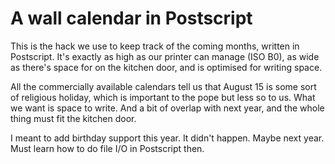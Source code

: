 A wall calendar in Postscript
=============================

This is the hack we use to keep track of the coming months, written in
Postscript. It's exactly as high as our printer can manage (ISO B0), as
wide as there's space for on the kitchen door, and is optimised for
writing space.

All the commercially available calendars tell us that August 15 is some
sort of religious holiday, which is important to the pope but less so to
us. What we want is space to write. And a bit of overlap with next
year, and the whole thing must fit the kitchen door.

I meant to add birthday support this year. It didn't happen. Maybe next
year. Must learn how to do file I/O in Postscript then.
